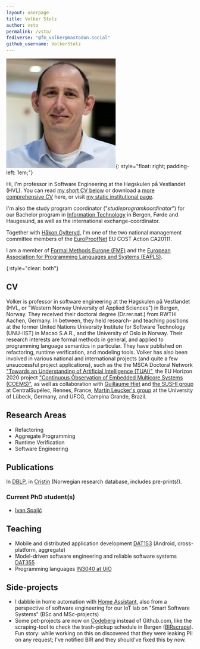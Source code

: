 ```yaml
---
layout: userpage
title: Volker Stolz
author: vsto
permalink: /vsto/
fediverse: "@fm_volker@mastodon.social"
github_username: VolkerStolz
---
```



<!-- TODO: add image, maybe at top-level / from shared directory based on author-name? -->

![](photo.jpg){: style="float: right; padding-left: 1em;"}

Hi, I'm professor in Software Engineering at the Høgskulen på Vestlandet (HVL).
You can read [my short CV below](#cv) or download a [more comprehensive CV](https://lambda.foldr.org/~vs/stolz-4p.pdf) here,
or visit [my static institutional page](https://www.hvl.no/person/?user=Volker.Stolz).

I'm also the study program coordinator ("*studieprogramkoordinator*") for our Bachelor program in [Information Technology](https://www.hvl.no/en/studies-at-hvl/study-programmes/information-technology-bergen/) in Bergen, Førde and Haugesund, as well as the international exchange-coordinator.

Together with [Håkon Gylteryd](https://hakon.gylterud.net), I'm one of the two national management committee members of the [EuroProofNet](https://europroofnet.github.io) EU COST Action CA20111.

I am a member of [Formal Methods Europe (FME)](https://www.fmeurope.org) and the [European Association for Programming Languages and Systems (EAPLS)](https://eapls.org).

{:style="clear: both"}

## <a id="cv" />CV

Volker is professor in software engineering at the Høgskulen på Vestlandet (HVL, or "Western Norway University of Applied Sciences") in Bergen, Norway.
They received their doctoral degree (Dr.rer.nat.) from RWTH Aachen, Germany.
In between, they held research- and teaching positions at the former United Nations University Institute for Software Technology (UNU-IIST) in Macao S.A.R.,
and the University of Oslo in Norway.
Their research interests are formal methods in general, and applied to programming language semantics in particular.
They have published on refactoring, runtime verification, and modeling tools.
Volker has also been involved in various national and international projects (and quite a few unsuccessful project applications),
such as the the MSCA Doctoral Network ["Towards an Understanding of Artificial Intelligence (TUAI)"](https://tuai.eu), the EU Horizon 2020 project ["Continuous Observation of Embedded Multicore Systems (COEMS)"](https://coems.eu),
as well as collaboration with [Guillaume Hiet](https://guillaume.hiet.fr) and [the SUSHI group](https://team.inria.fr/sushi/) at CentralSupélec, Rennes, France, [Martin Leucker's group](https://www.isp.uni-luebeck.de) at the University of Lübeck, Germany, and UFCG, Campina Grande, Brazil.

## Research Areas

* Refactoring
* Aggregate Programming
* Runtime Verification
* Software Engineering

## Publications

In [DBLP](https://dblp.org/pid/24/2502.html), in [Cristin](https://app.cristin.no/persons/show.jsf?id=1721) (Norwegian research database, includes pre-prints!).

### Current PhD student(s)

* <a href="/#Ivan%20Spaji%C4%87">Ivan Spajić</a>

## Teaching

* Mobile and distributed application development [DAT153](https://www.hvl.no/en/studies-at-hvl/study-programmes/courses/2025/dat153/) (Android, cross-platform, aggregate)
* Model-driven software engineering and reliable software systems [DAT355](https://www.hvl.no/en/studies-at-hvl/study-programmes/courses/2025/dat355/)
* Programming languages [IN3040 at UiO](https://www.uio.no/studier/emner/matnat/ifi/IN3040/index-eng.html)

## Side-projects

* I dabble in home automation with [Home Assistant](https://www.home-assistant.io), also from a perspective of software engineering for our IoT lab on "Smart Software Systems" (BSc and MSc-projects)
* Some pet-projects are now on [Codeberg](https://codeberg.org/fm_volker/) instead of Github.com, like the scraping-tool to check the trash-pickup schedule in Bergen ([BIRscrape](https://codeberg.org/fm_volker/birscrape)). Fun story: while working on this on discovered that they were leaking PII on any request; I've notified BIR and they should've fixed this by now.